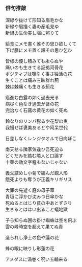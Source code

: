 ### 俳句推敲

深緑や抜けて形知る眉毛かな  
新緑や眉描く妻の産毛見ゆ  
新緑の生命美し陽に照りて  

給食にメモ書く誰その思ひ欲しくて  
下げ膳にメモ置く誰その思ひ乞ひ  

皆様の優し積みても永らぬや  
痛いのも生きてる証拠河骨花  
ポジティブは顎引く事さ独活の花  
生くことは痛み三昧群れ薊  
棘は棘痛くも生きる薊花  

癌進む白露の如く過去光る  
病尽く色なき過去が苔の花  
完治なく石蕗の黄花の如く死ぬ  

鈴なりのリンパ膨るや花梨の実  
我慢せば褒美あるとや阿呆世代  

日差しなくレンジタオルで日向ぼこ  

南天枯る隣家気違ひ吾死迫る  
どくだみを踏む隣人と口論す  
十薬の効文字程もないじゃない  

義父詰めし小菊で編んだ館人形  
餓死よりも奪うが正義キリギリス  

大罪の先逝く庭の母子草  
青垣に浮かび沈みつ日傘かな  
死ぬるとはじり貧の中あとずさり  
生きるとははい出ること蟻地獄  

子ら知らぬ囲の掛け蜘蛛は空を飛ぶ  
雲の峰時空を超えて果てぬ青　　

造られし浄土の色や蓮の花　　

蜂の眼に映りし形蓮の花　　

アメダスに渦巻く呪い五輪来る　　



